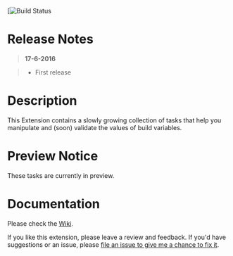 [![Build Status]()

# Release Notes
> **17-6-2016**

> - First release


# Description

This Extension contains a slowly growing collection of tasks that help you manipulate and (soon) validate the values of build variables.

# Preview Notice

These tasks are currently in preview.

# Documentation

Please check the [Wiki](https://github.com/jessehouwing/vsts-msbuild-helper-task/wiki).

If you like this extension, please leave a review and feedback. If you'd have suggestions or an issue, please [file an issue to give me a chance to fix it](https://github.com/jessehouwing/vsts-msbuild-helper-task/issues).
